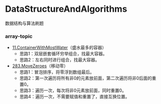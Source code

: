 # DataStructureAndAlgorithms
数据结构与算法刷题

### array-topic

- [11.ContainerWithMostWater](https://leetcode-cn.com/problems/container-with-most-water/)（盛水最多的容器）
  - 思路1：双层嵌套循环穷举组合，找最大容器。
  - 思路2：左右同时进行组合，找最大容器。
- [283.MoveZeroes](https://leetcode-cn.com/problems/move-zeroes/)（移动零）
  - 思路1：冒泡排序，将零浮到数组最后。
  - 思路2：第一次遍历将所有非0的元素放前面，第二次遍历将非0后面的重置0。
  - 思路3：遍历一次，每次将非0元素放前面，同时重置0。
  - 思路4：遍历一次，不需要赋值和重置了，直接互换位置。

